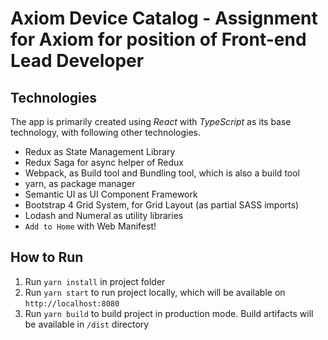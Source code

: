 # Axiom Device Catalog - Assignment for Axiom for position of Front-end Lead Developer

## Technologies
The app is primarily created using *React* with *TypeScript* as its base technology, with following other technologies.
* Redux as State Management Library
* Redux Saga for async helper of Redux
* Webpack, as Build tool and Bundling tool, which is also a build tool 
* yarn, as package manager
* Semantic UI as UI Component Framework
* Bootstrap 4 Grid System, for Grid Layout (as partial SASS imports)
* Lodash and Numeral as utility libraries
* `Add to Home` with Web Manifest!

## How to Run 
1. Run `yarn install` in project folder
2. Run `yarn start` to run project locally, which will be available on `http://localhost:8080`
3. Run `yarn build` to build project in production mode. Build artifacts will be available in `/dist` directory